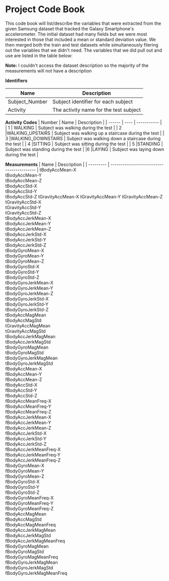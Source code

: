 # Project Code Book

This code book will list/describe the variables that were extracted from the given Samsung dataset that tracked the Galaxy Smartphone's accelerometer. The initial dataset had many fields but we were most interested in those that included a mean or standard deviation value.
We then merged both the train and test datasets while simultaneously filering out the variables that we didn't need. The variables that we did pull out and use are listed in the table below:

**Note:** I couldn't access the dataset description so the majority of the measurements will not have a description

**Identifiers**

| Name | Description |
| --------- | ----------------------------------------- |
| Subject_Number | Subject identifier for each subject |
|  Activity |  The activity name for the test subject  |

**Activity Codes**
| Number | Name | Description |
| ------ | ---- | ----------- |
| 1      | WALKING | Subject was walking during the test |
| 2      |WALKING_UPSTAIRS | Subject was walking up a staircase during the test |
| 3      |WALKING_DOWNSTAIRS | Subject was walking down a staircase during the test |
| 4      |SITTING | Subject was sitting during the test |
| 5      |STANDING | Subject was standing during the test |
|6       |LAYING  | Subject was laying down during the test |

**Measurements**
| Name | Description |
| --------- | ----------------------------------------- |
tBodyAccMean-X        
tBodyAccMean-Y           
tBodyAccMean-Z           
tBodyAccStd-X           
tBodyAccStd-Y            
tBodyAccStd-Z
tGravityAccMean-X
tGravityAccMean-Y
tGravityAccMean-Z
tGravityAccStd-X        
tGravityAccStd-Y         
tGravityAccStd-Z         
tBodyAccJerkMean-X       
tBodyAccJerkMean-Y       
tBodyAccJerkMean-Z       
tBodyAccJerkStd-X       
tBodyAccJerkStd-Y        
tBodyAccJerkStd-Z        
tBodyGyroMean-X          
tBodyGyroMean-Y          
tBodyGyroMean-Z          
tBodyGyroStd-X          
tBodyGyroStd-Y           
tBodyGyroStd-Z           
tBodyGyroJerkMean-X      
tBodyGyroJerkMean-Y      
tBodyGyroJerkMean-Z      
tBodyGyroJerkStd-X      
tBodyGyroJerkStd-Y       
tBodyGyroJerkStd-Z       
tBodyAccMagMean          
tBodyAccMagStd           
tGravityAccMagMean       
tGravityAccMagStd       
tBodyAccJerkMagMean      
tBodyAccJerkMagStd       
tBodyGyroMagMean         
tBodyGyroMagStd          
tBodyGyroJerkMagMean     
tBodyGyroJerkMagStd     
fBodyAccMean-X           
fBodyAccMean-Y           
fBodyAccMean-Z           
fBodyAccStd-X            
fBodyAccStd-Y            
fBodyAccStd-Z           
fBodyAccMeanFreq-X       
fBodyAccMeanFreq-Y       
fBodyAccMeanFreq-Z       
fBodyAccJerkMean-X       
fBodyAccJerkMean-Y       
fBodyAccJerkMean-Z      
fBodyAccJerkStd-X        
fBodyAccJerkStd-Y        
fBodyAccJerkStd-Z        
fBodyAccJerkMeanFreq-X   
fBodyAccJerkMeanFreq-Y   
fBodyAccJerkMeanFreq-Z  
fBodyGyroMean-X          
fBodyGyroMean-Y          
fBodyGyroMean-Z          
fBodyGyroStd-X           
fBodyGyroStd-Y           
fBodyGyroStd-Z          
fBodyGyroMeanFreq-X      
fBodyGyroMeanFreq-Y      
fBodyGyroMeanFreq-Z      
fBodyAccMagMean          
fBodyAccMagStd           
fBodyAccMagMeanFreq     
fBodyAccJerkMagMean      
fBodyAccJerkMagStd       
fBodyAccJerkMagMeanFreq  
fBodyGyroMagMean         
fBodyGyroMagStd          
fBodyGyroMagMeanFreq    
fBodyGyroJerkMagMean     
fBodyGyroJerkMagStd      
fBodyGyroJerkMagMeanFreq
